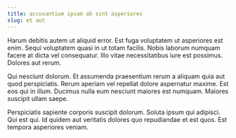 ```yaml
---
title: accusantium ipsam ab sint asperiores
slug: et aut
---
```


Harum debitis autem ut aliquid error. Est fuga voluptatem ut asperiores est enim. Sequi voluptatem quasi in ut totam facilis. Nobis laborum numquam facere at dicta vel consequatur. Illo vitae necessitatibus iure est possimus. Dolores aut rerum.

Qui nesciunt dolorum. Et assumenda praesentium rerum a aliquam quia aut quod perspiciatis. Rerum aperiam vel repellat dolore aspernatur maxime. Est eos qui in illum. Ducimus nulla eum nesciunt maiores est numquam. Maiores suscipit ullam saepe.

Perspiciatis sapiente corporis suscipit dolorum. Soluta ipsum qui adipisci. Qui est qui. Id quidem aut veritatis dolores quo repudiandae et est quos. Est tempora asperiores veniam.
